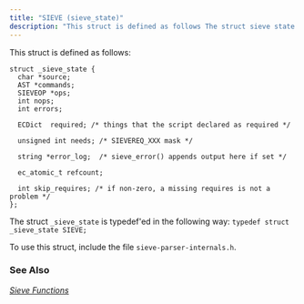 ```yaml
---
title: "SIEVE (sieve_state)"
description: "This struct is defined as follows The struct sieve state is typedef ed in the following way typedef struct sieve state SIEVE To use this struct include the file sieve parser internals h Chapter 44 Sieve Functions..."
---
```


This struct is defined as follows:

```
struct _sieve_state {
  char *source;
  AST *commands;
  SIEVEOP *ops;
  int nops;
  int errors;

  ECDict  required; /* things that the script declared as required */

  unsigned int needs; /* SIEVEREQ_XXX mask */

  string *error_log;  /* sieve_error() appends output here if set */

  ec_atomic_t refcount;

  int skip_requires; /* if non-zero, a missing requires is not a problem */
};
```

The struct `_sieve_state` is typedef'ed in the following way: `typedef struct _sieve_state SIEVE;`

To use this struct, include the file `sieve-parser-internals.h`.

### <a name="idp41232864"></a> See Also

[*Sieve Functions*](/momentum/3/3-api/3-api-sieve)